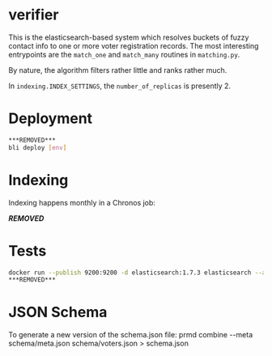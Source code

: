 verifier
================

This is the elasticsearch-based system which resolves buckets of fuzzy contact
info to one or more voter registration records. The most interesting
entrypoints are the `match_one` and `match_many` routines in
`matching.py`.

By nature, the algorithm filters rather little and ranks rather much.

In `indexing.INDEX_SETTINGS`, the `number_of_replicas` is presently 2.

Deployment
==========

```bash
***REMOVED***
bli deploy [env]
```

Indexing
==========
Indexing happens monthly in a Chronos job:

***REMOVED***

Tests
==========
```bash
docker run --publish 9200:9200 -d elasticsearch:1.7.3 elasticsearch --action.write_consistency=one
***REMOVED***
```

JSON Schema
==========
To generate a new version of the schema.json file:
prmd combine --meta schema/meta.json schema/voters.json > schema.json
